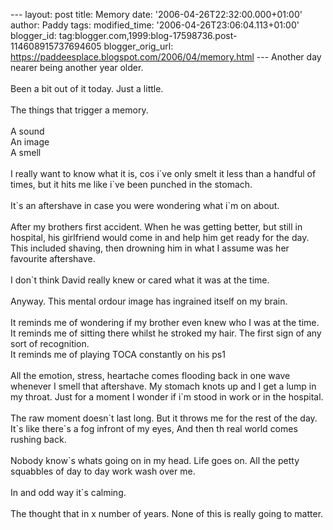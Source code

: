 \-\-- layout: post title: Memory date: \'2006-04-26T22:32:00.000+01:00\'
author: Paddy tags: modified\_time: \'2006-04-26T23:06:04.113+01:00\'
blogger\_id: tag:blogger.com,1999:blog-17598736.post-114608915737694605
blogger\_orig\_url:
https://paddeesplace.blogspot.com/2006/04/memory.html \-\-- Another day
nearer being another year older.\
\
Been a bit out of it today. Just a little.\
\
The things that trigger a memory.\
\
A sound\
An image\
A smell\
\
I really want to know what it is, cos i\`ve only smelt it less than a
handful of times, but it hits me like i\`ve been punched in the
stomach.\
\
It\`s an aftershave in case you were wondering what i\`m on about.\
\
After my brothers first accident. When he was getting better, but still
in hospital, his girlfriend would come in and help him get ready for the
day. This included shaving, then drowning him in what I assume was her
favourite aftershave.\
\
I don\`t think David really knew or cared what it was at the time.\
\
Anyway. This mental ordour image has ingrained itself on my brain.\
\
It reminds me of wondering if my brother even knew who I was at the
time.\
It reminds me of sitting there whilst he stroked my hair. The first sign
of any sort of recognition.\
It reminds me of playing TOCA constantly on his ps1\
\
All the emotion, stress, heartache comes flooding back in one wave
whenever I smell that aftershave. My stomach knots up and I get a lump
in my throat. Just for a moment I wonder if i\`m stood in work or in the
hospital.\
\
The raw moment doesn\`t last long. But it throws me for the rest of the
day. It\`s like there\`s a fog infront of my eyes, And then th real
world comes rushing back.\
\
Nobody know\`s whats going on in my head. Life goes on. All the petty
squabbles of day to day work wash over me.\
\
In and odd way it\`s calming.\
\
The thought that in x number of years. None of this is really going to
matter.

